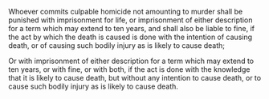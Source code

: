 Whoever commits culpable homicide not amounting to murder shall be punished with imprisonment for life, or imprisonment of either description for a term which may extend to ten years, and shall also be liable to fine, if the act by which the death is caused is done with the intention of causing death, or of causing such bodily injury as is likely to cause death;

Or with imprisonment of either description for a term which may extend to ten years, or with fine, or with both, if the act is done with the knowledge that it is likely to cause death, but without any intention to cause death, or to cause such bodily injury as is likely to cause death.
